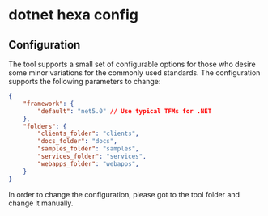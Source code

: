 # dotnet hexa config

## Configuration

The tool supports a small set of configurable options for those who desire some minor variations for the commonly used standards. The configuration supports the following parameters to change:

```json
{
    "framework": {
        "default": "net5.0" // Use typical TFMs for .NET
    },
    "folders": {
        "clients_folder": "clients",
        "docs_folder": "docs",
        "samples_folder": "samples",
        "services_folder": "services",
        "webapps_folder": "webapps",
    }
}
```

In order to change the configuration, please got to the tool folder and change it manually.
